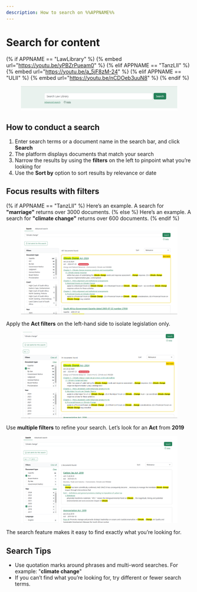 ```yaml
---
description: How to search on %%APPNAME%%
---
```


# Search for content

(% if APPNAME == "LawLibrary" %)
{% embed url="https://youtu.be/yPBZrPueam0" %}
(% elif APPNAME == "TanzLII" %)
{% embed url="https://youtu.be/a_5jF8zM-24" %}
(% elif APPNAME == "ULII" %)
{% embed url="https://youtu.be/nCDOeb3uuN8" %}
(% endif %)



<figure><img src="../.gitbook/assets/Law lib 1.png" alt=""><figcaption></figcaption></figure>

## How to conduct a search

1. Enter search terms or a document name in the search bar, and click **Search**
2. The platform displays documents that match your search
3. Narrow the results by using the **filters** on the left to pinpoint what you’re looking for
4. Use the **Sort by** option to sort results by relevance or date

## Focus results with filters

(% if APPNAME == "TanzLII" %) Here’s an example. A search for **"marriage"** returns over 3000 documents. (% else %) Here’s an example. A search for **"climate change"** returns over 600 documents. (% endif %)

<figure><img src="../.gitbook/assets/Law lib 1 (1).png" alt=""><figcaption></figcaption></figure>

Apply the **Act filters** on the left-hand side to isolate legislation only.

<figure><img src="../.gitbook/assets/Law lib 2 (1).png" alt=""><figcaption></figcaption></figure>

Use **multiple filters** to refine your search. Let’s look for an **Act** from **2019**

<figure><img src="../.gitbook/assets/Law lib 3 (1).png" alt=""><figcaption></figcaption></figure>

The search feature makes it easy to find exactly what you’re looking for.

## Search Tips

* Use quotation marks around phrases and multi-word searches. For example: "**climate change**"
* If you can’t find what you’re looking for, try different or fewer search terms.
